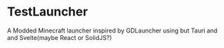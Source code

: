 # TestLauncher
A Modded Minecraft launcher inspired by GDLauncher using but Tauri and and Svelte(maybe React or SolidJS?)
